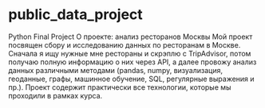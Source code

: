 # public_data_project
Python Final Project
О проекте: анализ ресторанов Москвы
Мой проект посвящен сбору и исследованию данных по ресторанам в Москве. Сначала я ищу нужные мне рестораны и скрэплю с TripAdvisor, потом получаю полную информацию о них через API, а далее провожу анализ данных различными методами (pandas, numpy, визуализация, геоданные, графы, машинное обучение, SQL, регулярные выражения и пр.). Проект содержит практически все технологии, которые мы проходили в рамках курса.
